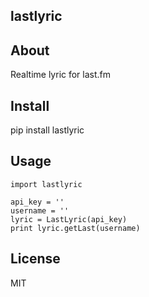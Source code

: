 lastlyric
---------

About
-----

Realtime lyric for last.fm

Install
-------

pip install lastlyric

Usage
-----

    import lastlyric

    api_key = ''
    username = ''
    lyric = LastLyric(api_key)
    print lyric.getLast(username)

License
-------

MIT
